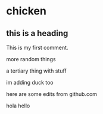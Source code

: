 # chicken

## this is a heading

This is my first comment. 

more random things

a tertiary thing with stuff

im adding duck too

here are some edits from github.com

hola hello
